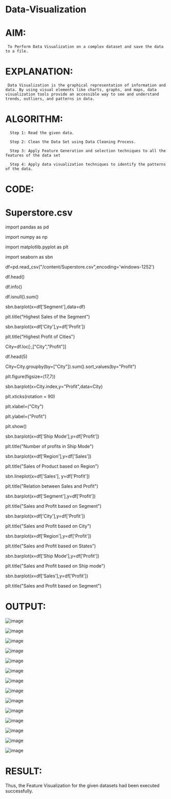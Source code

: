 # Data-Visualization

# AIM:

     To Perform Data Visualization on a complex dataset and save the data to a file.
     
# EXPLANATION:

     Data Visualization is the graphical representation of information and data. By using visual elements like charts, graphs, and maps, data visualization tools provide an accessible way to see and understand trends, outliers, and patterns in data.
     
# ALGORITHM:

      Step 1: Read the given data.
      
      Step 2: Clean the Data Set using Data Cleaning Process.
      
      Step 3: Apply Feature Generation and selection techniques to all the features of the data set
      
      Step 4: Apply data visualization techniques to identify the patterns of the data.
      
# CODE:

# Superstore.csv

import pandas as pd

import numpy as np

import matplotlib.pyplot as plt

import seaborn as sbn

df=pd.read_csv("/content/Superstore.csv",encoding='windows-1252')

df.head()

df.info()

df.isnull().sum()

sbn.barplot(x=df['Segment'],data=df)

plt.title("Highest Sales of the Segment")

sbn.barplot(x=df['City'],y=df['Profit'])

plt.title("Highest Profit of Cities")

City=df.loc[:,["City","Profit"]]

df.head(5)

City=City.groupby(by=["City"]).sum().sort_values(by="Profit")

plt.figure(figsize=(17,7))

sbn.barplot(x=City.index,y="Profit",data=City)

plt.xticks(rotation = 90)

plt.xlabel=("City")

plt.ylabel=("Profit")

plt.show()

sbn.barplot(x=df['Ship Mode'],y=df['Profit'])

plt.title("Number of profits in Ship Mode")

sbn.barplot(x=df['Region'],y=df['Sales'])

plt.title("Sales of Product based on Region")

sbn.lineplot(x=df['Sales'], y=df['Profit'])

plt.title("Relation between Sales and Profit")

sbn.barplot(x=df['Segment'],y=df['Profit'])

plt.title("Sales and Profit based on Segment")

sbn.barplot(x=df['City'],y=df['Profit'])

plt.title("Sales and Profit based on City")

sbn.barplot(x=df['Region'],y=df['Profit'])

plt.title("Sales and Profit based on States")

sbn.barplot(x=df['Ship Mode'],y=df['Profit'])

plt.title("Sales and Profit based on Ship mode")

sbn.barplot(x=df['Sales'],y=df['Profit'])

plt.title("Sales and Profit based on Segment")


# OUTPUT:

![image](https://github.com/akshitha-ks/Data-Visualization/assets/123535064/bbc07b9a-e48b-43e8-9ff1-782c53da7a00)

![image](https://github.com/akshitha-ks/Data-Visualization/assets/123535064/d65e7fe8-d4c6-4cba-97ba-bd3c0c067d77)

![image](https://github.com/akshitha-ks/Data-Visualization/assets/123535064/68dbbc72-3b9a-43fe-b6cf-e90646ac458b)

![image](https://github.com/akshitha-ks/Data-Visualization/assets/123535064/6fa29f75-3316-49bb-80dc-1aefcad9bd04)

![image](https://github.com/akshitha-ks/Data-Visualization/assets/123535064/3ef417c5-302f-4e93-8287-b15db9dbb851)

![image](https://github.com/akshitha-ks/Data-Visualization/assets/123535064/553be871-c1b2-4e56-9d8c-c1a4046c6df5)

![image](https://github.com/akshitha-ks/Data-Visualization/assets/123535064/c185cfde-dd55-4e0b-8215-85c641b83d94)

![image](https://github.com/akshitha-ks/Data-Visualization/assets/123535064/4baf445e-7c17-4d72-94fc-d6d040191eee)

![image](https://github.com/akshitha-ks/Data-Visualization/assets/123535064/b9b675aa-1fda-4217-bda3-590d90b85309)

![image](https://github.com/akshitha-ks/Data-Visualization/assets/123535064/2ff5089d-5349-4953-b8df-93e07a5f2bcc)

![image](https://github.com/akshitha-ks/Data-Visualization/assets/123535064/dc63be52-789e-4afe-adfc-2ea9d95bc282)

![image](https://github.com/akshitha-ks/Data-Visualization/assets/123535064/2ddc86a7-ffb7-48e8-bb69-92b760374027)

![image](https://github.com/akshitha-ks/Data-Visualization/assets/123535064/52042663-017e-4657-bf2d-de833a5a03ff)

![image](https://github.com/akshitha-ks/Data-Visualization/assets/123535064/acb25b43-8782-4732-9384-d7f929cdb63f)


# RESULT:

  Thus, the Feature Visualization for the given datasets had been executed successfully.
